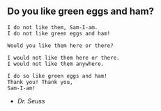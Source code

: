 ## Do you like green eggs and ham?

    I do not like them, Sam-I-am.
    I do not like green eggs and ham!

    Would you like them here or there?

    I would not like them here or there.
    I would not like them anywhere.

    I do so like green eggs and ham!
    Thank you! Thank you,
    Sam-I-am!

- _Dr. Seuss_
